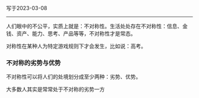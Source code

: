 写于2023-03-08

----

人们眼中的不公平，实质上就是：不对称性。生活处处存在不对称性：信息、金钱、资产、能力、思考、产品等等，不对称性才是常态。

对称性在某种人为特定游戏规则下才会发生，比如说：高考。


### 不对称的劣势与优势

不对称性可以将人们的处境划分成至少两种：劣势、优势。

大多数人其实是常常处于不对称的劣势一方
